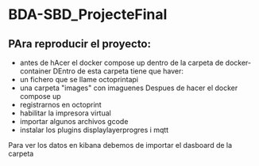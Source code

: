 # BDA-SBD_ProjecteFinal
## PAra reproducir el proyecto:
- antes de hAcer el docker compose up dentro de la carpeta de docker-container
DEntro de esta carpeta tiene que haver:
- un fichero que se llame octoprintapi
- una carpeta "images" con imaguenes
Despues de hacer el docker compose up 
- registrarnos en octoprint
- habilitar la impresora virtual 
- importar algunos archivos gcode 
- instalar los plugins displaylayerprogres i mqtt

Para ver los datos en kibana debemos de importar el dasboard de la carpeta